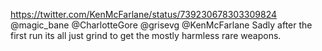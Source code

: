 https://twitter.com/KenMcFarlane/status/739230678303309824 @magic_bane @CharlotteGore @grisevg @KenMcFarlane Sadly after the first run its all just grind to get the mostly harmless rare weapons.